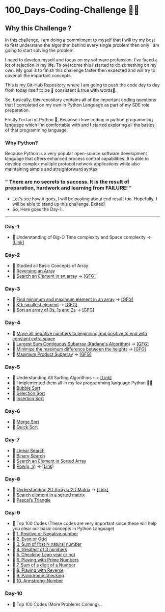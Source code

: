 # 100_Days-Coding-Challenge 👨‍💻

## Why this Challenge ?

In this challenge, I am doing a commitment to myself that I will try my best to first understand the algorithm behind every single problem then only I am going to start solving the problem.

I need to develop myself and focus on my software profession.  I've faced a lot of rejection in my life.  To overcome this i started to do something on my own. My goal is to finish this challenge faster then expected and will try to cover all the important concepts.

This is my Git-Hub Repository where I am going to push the code day to day from today itself to be 🎯 consistent & true with words🤗.

So, basically, this repository contains all of the important coding questions that I completed on my own in Python Language as part of my SDE role preparation.

Firstly I'm fan of Python 🐍, Because i love coding in python programming language which I'm comfortable with and I started exploring all the basics of that programming language.

### Why Python?
Because Python is a very popular open-source software development language that offers enhanced process control capabilities. It is able to develop complex multiple protocol network applications while also maintaining simple and straighforward syntax. 

### " There are no secrets to success. It is the result of preparation, hardwork and learning from FAILURE! "

- Let's see how it goes, I will be posting about end result too. Hopefully, I will be able to stand up this challenge. Exited!
- So, Here goes the Day-1..

---

### Day-1
- 📔 Understanding of Big-O Time complexity and Space complexity -> [[Link]](https://towardsdatascience.com/understanding-time-complexity-with-python-examples-2bda6e8158a7)

### Day-2 
- 📔 Studied all Basic Concepts of Array
- 📔 [Reversing an Array](https://github.com/TheThunderB0lt/100-Days_Challenge/blob/main/1.%20Arrays/1.%20Array_Reverse.py)
- 📔 [Search an Element in an array](https://github.com/TheThunderB0lt/100-Days_Challenge/blob/main/1.%20Arrays/2.%20Searching_Array.py) -> [[GFG]](https://practice.geeksforgeeks.org/problems/search-an-element-in-an-array-1587115621/1)

### Day-3
- 📔 [Find minimum and maximum element in an array](https://github.com/TheThunderB0lt/100-Days_Challenge/blob/main/1.%20Arrays/3.%20Find%20Min_Max.py) -> [[GFG]](https://practice.geeksforgeeks.org/problems/find-minimum-and-maximum-element-in-an-array4428/1/)
- 📔 [Kth smallest element](https://github.com/TheThunderB0lt/100-Days_Challenge/blob/main/1.%20Arrays/4.%20%20Kth%20smallest.py) -> [[GFG]](https://practice.geeksforgeeks.org/problems/kth-smallest-element5635/1/)
- 📔 [Sort an array of 0s, 1s and 2s](https://github.com/TheThunderB0lt/100-Days_Challenge/blob/main/1.%20Arrays/5.%20Sort%20an%20array%20of%200s%2C%201s%20and%202s.py) -> [[GFG]](https://practice.geeksforgeeks.org/problems/sort-an-array-of-0s-1s-and-2s4231/1/)

### Day-4
- 📔 [Move all negative numbers to beginning and positive to end with constant extra space](https://github.com/TheThunderB0lt/100-Days_Challenge/blob/main/1.%20Arrays/6.%20Move%20all%20negative%20numbers%20to%20beginning%20and%20positive%20to%20end%20with%20constant%20extra%20space.py)
- 📔 [Largest Sum Contiguous Subarray (Kadane's Algorithm)](https://github.com/TheThunderB0lt/100-Days_Challenge/blob/main/1.%20Arrays/7.%20Largest%20Sum%20Contiguous%20Subarray.py) -> [[GFG]](https://practice.geeksforgeeks.org/problems/kadanes-algorithm-1587115620/1)
- 📔 [Minimize the maximum difference between the heights](https://github.com/TheThunderB0lt/100-Days_Challenge/blob/main/1.%20Arrays/8.%20Minimize%20the%20maximum%20difference%20between%20the%20heights.py) -> [[GFG]](https://practice.geeksforgeeks.org/problems/minimize-the-heights-i/1)
- 📔 [Maximum Product Subarray](https://github.com/TheThunderB0lt/100-Days_Challenge/blob/main/1.%20Arrays/9.%20Maximum%20Product%20Subarray.py) -> [[GFG]](https://practice.geeksforgeeks.org/problems/maximum-product-subarray3604/1)

### Day-5
- 📔 Understanding All Sorting Algorithms - > [[Link]](https://towardsdatascience.com/sorting-algorithms-with-python-4ec7081d78a1)
- 📔 I implemented them all in my fav programming language Python 🤷‍♂️
- 📔 [Bubble Sort](https://github.com/TheThunderB0lt/100-Days_Challenge/blob/main/2.%20Sorting_Algorithms/1.%20Bubble_Sort.py)
- 📔 [Selection Sort](https://github.com/TheThunderB0lt/100-Days_Challenge/blob/main/2.%20Sorting_Algorithms/2.%20Selection_sort.py)
- 📔 [Insertion Sort](https://github.com/TheThunderB0lt/100-Days_Challenge/blob/main/2.%20Sorting_Algorithms/3.%20Insertion_sort.py)

### Day-6
- 📔 [Merge Sort](https://github.com/TheThunderB0lt/100-Days_Challenge/blob/main/2.%20Sorting_Algorithms/4.%20Merge_sort.py)
- 📔 [Quick Sort](https://github.com/TheThunderB0lt/100-Days_Challenge/blob/main/2.%20Sorting_Algorithms/5.%20Quick_sort.py)

### Day-7
- 📔 [Linear Search](https://github.com/TheThunderB0lt/100-Days_Challenge/blob/main/3.%20Searching/1.%20Linear_Search.py)
- 📔 [Binary Search](https://github.com/TheThunderB0lt/100-Days_Challenge/blob/main/3.%20Searching/2.%20Binary_Search.py)
- 📔 [Search an Element in Sorted Array](https://github.com/TheThunderB0lt/100-Days_Challenge/blob/main/3.%20Searching/3.%20Search%20an%20element%20in%20Sorted%20Array.py)
- 📔 [Pow(x, n)](https://github.com/TheThunderB0lt/100-Days_Challenge/blob/main/3.%20Searching/4.%20Pow(x%2C%20n).py) -> [[Link]](https://leetcode.com/problems/powx-n/)

### Day-8
- 📔 [Understanding 2D Arrays/ 2D Matrix](https://github.com/TheThunderB0lt/100-Days_Challenge/blob/main/4.%202D%20Arrays/1.%20Practicing.py) -> [[Link]](https://www.scaler.com/topics/2d-array-in-python/#traversing-values-in-python-2d-array)
- 📔 [Search element in a sorted matrix](https://github.com/TheThunderB0lt/100-Days_Challenge/blob/main/4.%202D%20Arrays/2.%20Search%20element%20in%20a%20sorted%20matrix.py)
- 📔 [Pascal’s Triangle](https://github.com/TheThunderB0lt/100-Days_Challenge/blob/main/4.%202D%20Arrays/3.%20Pascal%E2%80%99s%20Triangle.py)

### Day-9
- 📔 Top 100 Codes (These codes are very important since these will help you clear our basic concepts in Python Language)
- 📔 [1. Positive or Negative number](https://github.com/TheThunderB0lt/100-Days_Challenge/blob/main/5.%20Top%20100%20Codes/1.%20Positive%20or%20Negative%20number.py)
- 📔 [2. Even or Odd](https://github.com/TheThunderB0lt/100-Days_Challenge/blob/main/5.%20Top%20100%20Codes/2.%20Ever%20or%20Odd.py)
- 📔 [3. Sum of first N natural number](https://github.com/TheThunderB0lt/100-Days_Challenge/blob/main/5.%20Top%20100%20Codes/3.%20Sum%20of%20first%20N%20natural%20number.py)
- 📔 [4. Greatest of 3 numbers](https://github.com/TheThunderB0lt/100-Days_Challenge/blob/main/5.%20Top%20100%20Codes/4.%20Greatest%20of%203.py)
- 📔 [5. Checking Leap year or not](https://github.com/TheThunderB0lt/100-Days_Challenge/blob/main/5.%20Top%20100%20Codes/5.%20Leap%20year%20or%20not.py)
- 📔 [6. Playing with Prime Numbers](https://github.com/TheThunderB0lt/100-Days_Challenge/blob/main/5.%20Top%20100%20Codes/6.%20Playing%20with%20Prime%20Numbers.py)
- 📔 [7. Sum of a digit of a Number](https://github.com/TheThunderB0lt/100-Days_Challenge/blob/main/5.%20Top%20100%20Codes/7.%20Sum%20of%20a%20digit%20of%20a%20Number.py)
- 📔 [8. Playing with Reverse](https://github.com/TheThunderB0lt/100-Days_Challenge/blob/main/5.%20Top%20100%20Codes/8.%20Playing%20with%20Reverse.py)
- 📔 [9. Palindrome checking](https://github.com/TheThunderB0lt/100-Days_Challenge/blob/main/5.%20Top%20100%20Codes/9.%20Palindrome.py)
- 📔 [10. Armstrong-Number](https://github.com/TheThunderB0lt/100-Days_Challenge/blob/main/5.%20Top%20100%20Codes/10.%20Armstrong-Number.py)

### Day-10
- 📔 Top 100 Codes (More Problems Coming)...